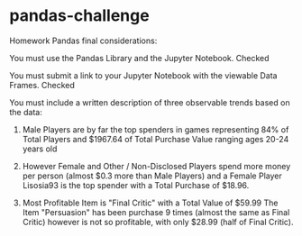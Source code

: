 # pandas-challenge
Homework Pandas final considerations:

You must use the Pandas Library and the Jupyter Notebook. Checked

You must submit a link to your Jupyter Notebook with the viewable Data Frames. Checked

You must include a written description of three observable trends based on the data:

1. Male Players are by far the top spenders in games representing 84% of Total Players and $1967.64 of Total Purchase Value ranging ages 20-24 years old 

2. However Female and Other / Non-Disclosed Players spend more money per person (almost $0.3 more than Male Players) and a Female Player Lisosia93 is the top spender with a Total Purchase of $18.96.

3. Most Profitable Item is "Final Critic" with a Total Value of $59.99
The Item "Persuasion" has been purchase 9 times (almost the same as Final Critic) however is not so profitable, with only $28.99 (half of Final Critic).